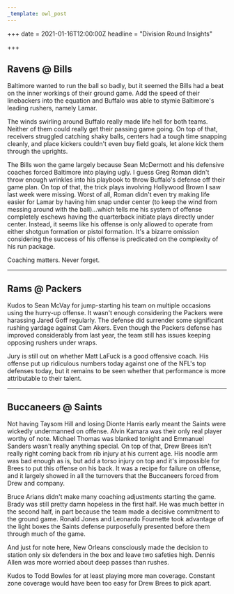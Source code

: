 ```yaml
---
_template: owl_post
---
```



+++
date = 2021-01-16T12:00:00Z
headline = "Division Round Insights"

+++
## Ravens @ Bills

Baltimore wanted to run the ball so badly, but it seemed the Bills had a beat on the inner workings of their ground game. Add the speed of their linebackers into the equation and Buffalo was able to stymie Baltimore's leading rushers, namely Lamar.

The winds swirling around Buffalo really made life hell for both teams. Neither of them could really get their passing game going. On top of that, receivers struggled catching shaky balls, centers had a tough time snapping cleanly, and place kickers couldn't even buy field goals, let alone kick them through the uprights.

The Bills won the game largely because Sean McDermott and his defensive coaches forced Baltimore into playing ugly. I guess Greg Roman didn't throw enough wrinkles into his playbook to throw Buffalo's defense off their game plan. On top of that, the trick plays involving Hollywood Brown I saw last week were missing. Worst of all, Roman didn't even try making life easier for Lamar by having him snap under center (to keep the wind from messing around with the ball)...which tells me his system of offense completely eschews having the quarterback initiate plays directly under center. Instead, it seems like his offense is only allowed to operate from either shotgun formation or pistol formation. It's a bizarre omission considering the success of his offense is predicated on the complexity of his run package.

Coaching matters. Never forget.

***

## Rams @ Packers

Kudos to Sean McVay for jump-starting his team on multiple occasions using the hurry-up offense. It wasn't enough considering the Packers were harassing Jared Goff regularly. The defense did surrender some significant rushing yardage against Cam Akers. Even though the Packers defense has improved considerably from last year, the team still has issues keeping opposing rushers under wraps.

Jury is still out on whether Matt LaFuck is a good offensive coach. His offense put up ridiculous numbers today against one of the NFL's top defenses today, but it remains to be seen whether that performance is more attributable to their talent.

***

## Buccaneers @ Saints

Not having Taysom Hill and losing Dionte Harris early meant the Saints were wickedly undermanned on offense. Alvin Kamara was their only real player worthy of note. Michael Thomas was blanked tonight and Emmanuel Sanders wasn't really anything special. On top of that, Drew Brees isn't really right coming back from rib injury at his current age. His noodle arm was bad enough as is, but add a torso injury on top and it's impossible for Brees to put this offense on his back. It was a recipe for failure on offense, and it largely showed in all the turnovers that the Buccaneers forced from Drew and company.

Bruce Arians didn't make many coaching adjustments starting the game. Brady was still pretty damn hopeless in the first half. He was much better in the second half, in part because the team made a decisive commitment to the ground game. Ronald Jones and Leonardo Fournette took advantage of the light boxes the Saints defense purposefully presented before them through much of the game.

And just for note here, New Orleans consciously made the decision to station only six defenders in the box and leave two safeties high. Dennis Allen was more worried about deep passes than rushes.

Kudos to Todd Bowles for at least playing more man coverage. Constant zone coverage would have been too easy for Drew Brees to pick apart.
